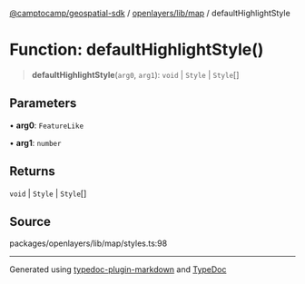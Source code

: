 [@camptocamp/geospatial-sdk](../../../../index.md) / [openlayers/lib/map](../index.md) / defaultHighlightStyle

# Function: defaultHighlightStyle()

> **defaultHighlightStyle**(`arg0`, `arg1`): `void` \| `Style` \| `Style`[]

## Parameters

• **arg0**: `FeatureLike`

• **arg1**: `number`

## Returns

`void` \| `Style` \| `Style`[]

## Source

packages/openlayers/lib/map/styles.ts:98

***

Generated using [typedoc-plugin-markdown](https://www.npmjs.com/package/typedoc-plugin-markdown) and [TypeDoc](https://typedoc.org/)

